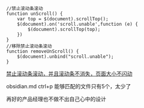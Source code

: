 

```
//禁止滚动条滚动
function unScroll() {
    var top = $(document).scrollTop();
    $(document).on('scroll.unable',function (e) {
        $(document).scrollTop(top);
    })
}
//移除禁止滚动条滚动
function removeUnScroll() {
    $(document).unbind("scroll.unable");
}
```

[禁止滚动条滚动，并且滚动条不消失，页面大小不闪动](https://www.cnblogs.com/xiangsj/p/9570189.html)

obsidian.md ctrl+p 能够匹配的文件只有5个，太少了

再好的产品经理也不做不出自己心中的设计
